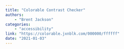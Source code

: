 ```yaml
---
title: "Colorable Contrast Checker"
authors:
    - "Brent Jackson"
categories: 
    - "accessibility"
link: "https://colorable.jxnblk.com/000000/ffffff"
date: "2021-01-03"
---
```

